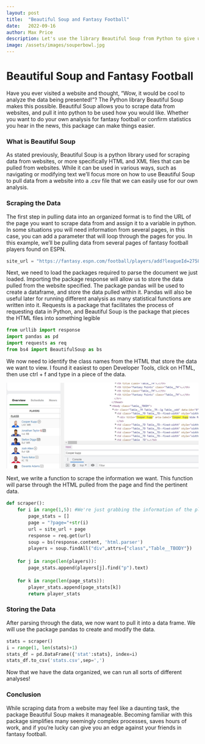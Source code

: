 ```yaml
---
layout: post
title:  "Beautiful Soup and Fantasy Football"
date:   2022-09-16
author: Max Price
description: Let's use the library Beautiful Soup from Python to give us an advantage in our fantasy football leagues or any other web scraping tasks.
image: /assets/images/souperbowl.jpg
---
```


# Beautiful Soup and Fantasy Football

Have you ever visited a website and thought, “Wow, it would be cool to analyze the data being presented!”? The Python library Beautiful Soup makes this possible. Beautiful Soup allows you to scrape data from websites, and pull it into python to be used how you would like. Whether you want to do your own analysis for fantasy football or confirm statistics you hear in the news, this package can make things easier.

### What is Beautiful Soup

As stated previously, Beautiful Soup is a python library used for scraping data from websites, or more specifically HTML and XML files that can be pulled from websites. While it can be used in various ways, such as navigating or modifying text we’ll focus more on how to use Beautiful Soup to pull data from a website into a .csv file that we can easily use for our own analysis. 

### Scraping the Data
The first step in pulling data into an organized format is to find the URL of the page you want to scrape data from and assign it to a variable in python. In some situations you will need information from several pages, in this case, you can add a parameter that will loop through the pages for you. In this example, we’ll be pulling data from several pages of fantasy football players found on ESPN.

```python
site_url = "https://fantasy.espn.com/football/players/add?leagueId=2758927"
```
Next, we need to load the packages required to parse the document we just loaded. Importing the package response will allow us to store the data pulled from the website specified. The package pandas will be used to create a dataframe, and store the data pulled within it. Pandas will also be useful later for running different analysis as many statistical functions are written into it. Requests is a package that facilitates the process of requesting data in Python, and Beautiful Soup is the package that pieces the HTML files into something legible

```python
from urllib import response
import pandas as pd
import requests as req
from bs4 import BeautifulSoup as bs
```
We now need to identify the class names from the HTML that store the data we want to view. I found it easiest to open Developer Tools, click on HTML, then use ctrl + f and type in a piece of the data. 

![Kupp Example](/assets/images/KuppScreenshot.jpg)

Next, we write a function to scrape the information we want. This function will parse through the HTML pulled from the page and find the pertinent data.

```python
def scraper():
    for i in range(1,5): #We're just grabbing the information of the players from the first 5 pages
        page_stats = []
        page = "?page="+str(i)
        url = site_url + page
        response = req.get(url)
        soup = bs(response.content, 'html.parser')
        players = soup.findAll("div",attrs={"class","Table__TBODY"})
    
    for j in range(len(players)):
        page_stats.append(players[j].find("p").text)
    
    for k in range(len(page_stats)):
        player_stats.append(page_stats[k])
        return player_stats
```
### Storing the Data

After parsing through the data, we now want to pull it into a data frame. We will use the package pandas to create and modify the data.

```python
stats = scraper()
i = range(1, len(stats)+1)
stats_df = pd.DataFrame({'stat':stats}, index=i)
stats_df.to_csv('stats.csv',sep=',')
```

Now that we have the data organized, we can run all sorts of different analyses!

### Conclusion
While scraping data from a website may feel like a daunting task, the package Beautiful Soup makes it manageable. Becoming familiar with this package simplifies many seemingly complex processes, saves hours of work, and if you’re lucky can give you an edge against your friends in fantasy football.

